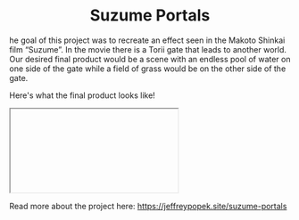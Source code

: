 <h1 align="center">Suzume Portals</h1>

he goal of this project was to recreate an effect seen in the Makoto Shinkai film “Suzume”. In the movie there is a Torii gate that leads to another world. Our desired final product would be a scene with an endless pool of water on one side of the gate while a field of grass would be on the other side of the gate.

Here's what the final product looks like!
<iframe> https://www.youtube.com/watch?list=TLGG9BeGkR1OOGsxNDAyMjAyNQ&v=GYqKDL9iY7s&embeds_referring_euri=https%3A%2F%2Fjeffreypopek.site%2F&source_ve_path=MjM4NTE</iframe>

Read more about the project here:
https://jeffreypopek.site/suzume-portals

